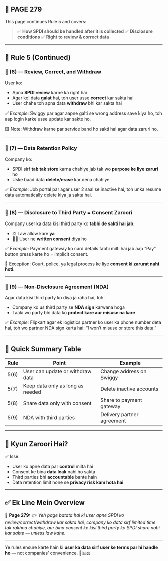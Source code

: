 ## 📄 **PAGE 279**

This page continues Rule 5 and covers:

> ✅ **How SPDI should be handled after it is collected**
> ✅ **Disclosure conditions**
> ✅ **Right to review & correct data**

---

## 🔹 **Rule 5 (Continued)**

### 🔸 (6) — **Review, Correct, and Withdraw**

User ko:

* Apna **SPDI review** karne ka right hai
* Agar koi data **galat** hai, toh user usse **correct** kar sakta hai
* User chahe toh apna data **withdraw** bhi kar sakta hai

✅ *Example:*
Swiggy par agar aapne galti se wrong address save kiya ho, toh aap login karke usse update kar sakte ho.

🟨 Note: Withdraw karne par service band ho sakti hai agar data zaruri ho.

---

### 🔸 (7) — **Data Retention Policy**

Company ko:

* SPDI sirf **tab tak store** karna chahiye jab tak wo **purpose ke liye zaruri** ho
* Uske baad data **delete/erase** kar dena chahiye

✅ *Example:*
Job portal par agar user 2 saal se inactive hai, toh unka resume data automatically delete kiya ja sakta hai.

---

### 🔸 (8) — **Disclosure to Third Party = Consent Zaroori**

Company user ka data kisi third party ko **tabhi de sakti hai jab:**

* ⚖️ Law allow kare **ya**
* 🙋‍♂️ User ne **written consent** diya ho

✅ *Example:*
Payment gateway ko card details tabhi milti hai jab aap “Pay” button press karte ho = implicit consent.

🛑 Exception:
Court, police, ya legal process ke liye **consent ki zarurat nahi hoti**.

---

### 🔸 (9) — **Non-Disclosure Agreement (NDA)**

Agar data kisi third party ko diya ja raha hai, toh:

* Company ko us third party se **NDA sign** karwana hoga
* Taaki wo party bhi data ko **protect kare aur misuse na kare**

✅ *Example:*
Flipkart agar ek logistics partner ko user ka phone number deta hai, toh wo partner NDA sign karta hai: “I won’t misuse or store this data.”

---

## 🧩 **Quick Summary Table**

| Rule | Point                            | Example                    |
| ---- | -------------------------------- | -------------------------- |
| 5(6) | User can update or withdraw data | Change address on Swiggy   |
| 5(7) | Keep data only as long as needed | Delete inactive accounts   |
| 5(8) | Share data only with consent     | Share to payment gateway   |
| 5(9) | NDA with third parties           | Delivery partner agreement |

---

## 🔹 **Kyun Zaroori Hai?**

✅ Isse:

* User ko apne data par **control** milta hai
* Consent ke bina **data leak** nahi ho sakta
* Third parties bhi **accountable** bante hain
* Data retention limit hone se **privacy risk kam hota hai**

---

## ✅ **Ek Line Mein Overview**

📌 **Page 279:**
👉 *Yeh page batata hai ki user apne SPDI ko review/correct/withdraw kar sakta hai, company ko data sirf limited time tak rakhna chahiye, aur bina consent ke kisi third party ko SPDI share nahi kar sakte — unless law kahe.*

---

Ye rules ensure karte hain ki **user ka data sirf user ke terms par hi handle ho** — not companies’ convenience. 🔐📊⚖️
